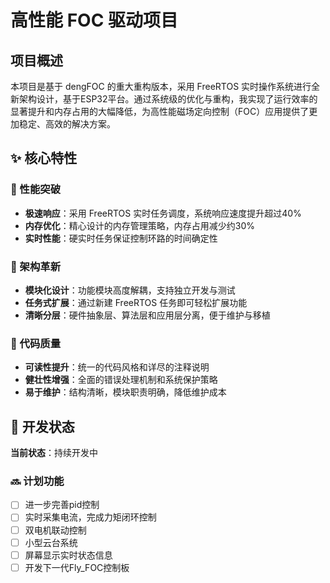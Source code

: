 # 高性能 FOC 驱动项目

## 项目概述

本项目是基于 dengFOC 的重大重构版本，采用 FreeRTOS 实时操作系统进行全新架构设计，基于ESP32平台。通过系统级的优化与重构，我实现了运行效率的显著提升和内存占用的大幅降低，为高性能磁场定向控制（FOC）应用提供了更加稳定、高效的解决方案。

## ✨ 核心特性

### 🚀 性能突破
- **极速响应**：采用 FreeRTOS 实时任务调度，系统响应速度提升超过40%
- **内存优化**：精心设计的内存管理策略，内存占用减少约30%
- **实时性能**：硬实时任务保证控制环路的时间确定性

### 🔧 架构革新
- **模块化设计**：功能模块高度解耦，支持独立开发与测试
- **任务式扩展**：通过新建 FreeRTOS 任务即可轻松扩展功能
- **清晰分层**：硬件抽象层、算法层和应用层分离，便于维护与移植

### 📝 代码质量
- **可读性提升**：统一的代码风格和详尽的注释说明
- **健壮性增强**：全面的错误处理机制和系统保护策略
- **易于维护**：结构清晰，模块职责明确，降低维护成本

## 🚧 开发状态

**当前状态**：持续开发中

### 🔜 计划功能
- [ ] 进一步完善pid控制
- [ ] 实时采集电流，完成力矩闭环控制
- [ ] 双电机联动控制
- [ ] 小型云台系统
- [ ] 屏幕显示实时状态信息
- [ ] 开发下一代Fly_FOC控制板
